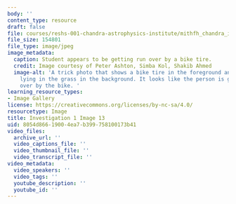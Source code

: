 ```yaml
---
body: ''
content_type: resource
draft: false
file: courses/reshs-001-chandra-astrophysics-institute/mithfh_chandra_inv1_ex_trk.jpg
file_size: 154801
file_type: image/jpeg
image_metadata:
  caption: Student appears to be getting run over by a bike tire.
  credit: Image courtesy of Peter Ashton, Simba Kol, Shakib Ahmed
  image-alt: 'A trick photo that shows a bike tire in the foreground and a person
    lying in the grass in the background. It looks like the person is getting run
    over by the bike. '
learning_resource_types:
- Image Gallery
license: https://creativecommons.org/licenses/by-nc-sa/4.0/
resourcetype: Image
title: Investigation 1 Image 13
uid: 8054d866-1900-4ea7-b399-758100173b41
video_files:
  archive_url: ''
  video_captions_file: ''
  video_thumbnail_file: ''
  video_transcript_file: ''
video_metadata:
  video_speakers: ''
  video_tags: ''
  youtube_description: ''
  youtube_id: ''
---
```

